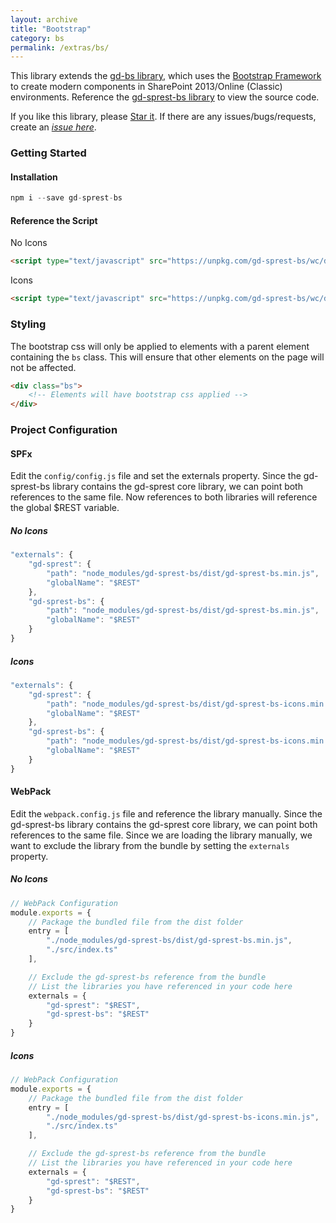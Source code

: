 ```yaml
---
layout: archive
title: "Bootstrap"
category: bs
permalink: /extras/bs/
---
```

This library extends the [gd-bs library](https://github.com/gunjandatta/gd-bs), which uses the [Bootstrap Framework](https://getbootstrap.com/) to create modern components in SharePoint 2013/Online (Classic) environments. Reference the [gd-sprest-bs library](https://github.com/gunjandatta/sprest-bs) to view the source code.

If you like this library, please [Star it](https://github.com/gunjandatta/sprest-bs). If there are any issues/bugs/requests, create an _[issue here](https://github.com/gunjandatta/spest-bs/issues)_.

### Getting Started

#### Installation

```js
npm i --save gd-sprest-bs
```

#### Reference the Script

No Icons
```html
<script type="text/javascript" src="https://unpkg.com/gd-sprest-bs/wc/dist/gd-sprest-bs.min.js"></script>
```

Icons
```html
<script type="text/javascript" src="https://unpkg.com/gd-sprest-bs/wc/dist/gd-sprest-bs-icons.min.js"></script>
```
### Styling

The bootstrap css will only be applied to elements with a parent element containing the ```bs``` class. This will ensure that other elements on the page will not be affected.

```html
<div class="bs">
    <!-- Elements will have bootstrap css applied -->
</div>
```

### Project Configuration

#### SPFx

Edit the  ```config/config.js``` file and set the externals property. Since the gd-sprest-bs library contains the gd-sprest core library, we can point both references to the same file. Now references to both libraries will reference the global $REST variable.

##### No Icons

```js
"externals": {
    "gd-sprest": {
        "path": "node_modules/gd-sprest-bs/dist/gd-sprest-bs.min.js",
        "globalName": "$REST"
    },
    "gd-sprest-bs": {
        "path": "node_modules/gd-sprest-bs/dist/gd-sprest-bs.min.js",
        "globalName": "$REST"
    }
}
```

##### Icons

```js
"externals": {
    "gd-sprest": {
        "path": "node_modules/gd-sprest-bs/dist/gd-sprest-bs-icons.min.js",
        "globalName": "$REST"
    },
    "gd-sprest-bs": {
        "path": "node_modules/gd-sprest-bs/dist/gd-sprest-bs-icons.min.js",
        "globalName": "$REST"
    }
}
```

#### WebPack

Edit the ```webpack.config.js``` file and reference the library manually. Since the gd-sprest-bs library contains the gd-sprest core library, we can point both references to the same file. Since we are loading the library manually, we want to exclude the library from the bundle by setting the ```externals``` property.

##### No Icons

```js
// WebPack Configuration
module.exports = {
    // Package the bundled file from the dist folder
    entry = [
        "./node_modules/gd-sprest-bs/dist/gd-sprest-bs.min.js",
        "./src/index.ts"
    ],

    // Exclude the gd-sprest-bs reference from the bundle
    // List the libraries you have referenced in your code here
    externals = {
        "gd-sprest": "$REST",
        "gd-sprest-bs": "$REST"
    }
}
```

##### Icons

```js
// WebPack Configuration
module.exports = {
    // Package the bundled file from the dist folder
    entry = [
        "./node_modules/gd-sprest-bs/dist/gd-sprest-bs-icons.min.js",
        "./src/index.ts"
    ],

    // Exclude the gd-sprest-bs reference from the bundle
    // List the libraries you have referenced in your code here
    externals = {
        "gd-sprest": "$REST",
        "gd-sprest-bs": "$REST"
    }
}
```